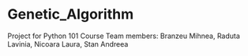# Genetic_Algorithm
Project for Python 101 Course
Team members: Branzeu Mihnea, Raduta Lavinia, Nicoara Laura, Stan Andreea
